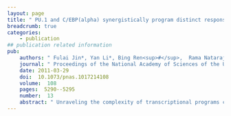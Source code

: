 ```yaml
---
layout: page
title: " PU.1 and C/EBP(alpha) synergistically program distinct response to NF-kappaB activation through establishing monocyte specific enhancers."
breadcrumb: true
categories:
    - publication
## publication related information
pub:
    authors: " Fulai Jin*, Yan Li*, Bing Ren<sup>#</sup>,  Rama Natarajan<sup>#</sup>"
    journal: " Proceedings of the National Academy of Sciences of the United States of America"
    date: 2011-03-29
    doi:  10.1073/pnas.1017214108
    volume:  108
    pages:  5290--5295
    number:  13
    abstract: " Unraveling the complexity of transcriptional programs coded by different cell types has been one of the central goals of cell biology. By using genome-wide location analysis, we examined how two different cell types generate different responses to the NF-kappaB signaling pathway. We showed that, after TNF-alpha treatment, the NF-kappaB p65 subunit binds to distinct genome locations and subsequently induces different subsets of genes in human monocytic THP-1 cells versus HeLa cells. Interestingly, the differential p65 binding in two cell types  correlates with preexisting cell type-specific enhancers before TNF-alpha stimulation, marked by histone modifications. We also found that two transcription factors, PU.1 and C/EBPalpha, appear to synergistically mediate enhancer creation and affect NF-kappaB target selection in THP-1 cells. In HeLa cells, coexpression of PU.1 and C/EBPalpha conferred TNF-alpha responsiveness to  a subset of THP-1-specific NF-kappaB target genes. These results suggest that the diversity of transcriptional programs in mammalian cells arises, at least in part, from preexisting enhancers that are established by cell-specific transcription factors.,"
---
```


